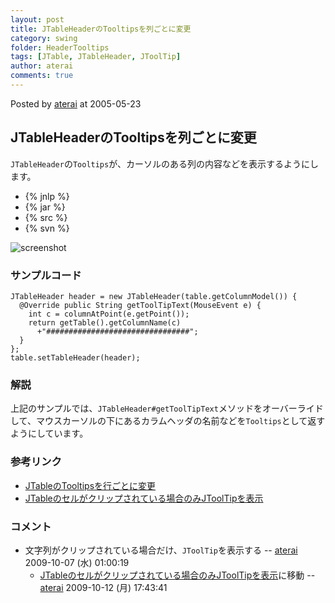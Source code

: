 ```yaml
---
layout: post
title: JTableHeaderのTooltipsを列ごとに変更
category: swing
folder: HeaderTooltips
tags: [JTable, JTableHeader, JToolTip]
author: aterai
comments: true
---
```


Posted by [aterai](http://terai.xrea.jp/aterai.html) at 2005-05-23

## JTableHeaderのTooltipsを列ごとに変更
`JTableHeader`の`Tooltips`が、カーソルのある列の内容などを表示するようにします。

- {% jnlp %}
- {% jar %}
- {% src %}
- {% svn %}

<!-- dummy comment line for breaking list -->

![screenshot](https://lh6.googleusercontent.com/_9Z4BYR88imo/TQTNx5xm6BI/AAAAAAAAAbU/LCSjxDNp8p0/s800/HeaderTooltips.png)

### サンプルコード
<pre class="prettyprint"><code>JTableHeader header = new JTableHeader(table.getColumnModel()) {
  @Override public String getToolTipText(MouseEvent e) {
    int c = columnAtPoint(e.getPoint());
    return getTable().getColumnName(c)
      +"################################";
  }
};
table.setTableHeader(header);
</code></pre>

### 解説
上記のサンプルでは、`JTableHeader#getToolTipText`メソッドをオーバーライドして、マウスカーソルの下にあるカラムヘッダの名前などを`Tooltips`として返すようにしています。

### 参考リンク
- [JTableのTooltipsを行ごとに変更](http://terai.xrea.jp/Swing/RowTooltips.html)
- [JTableのセルがクリップされている場合のみJToolTipを表示](http://terai.xrea.jp/Swing/ClippedCellTooltips.html)

<!-- dummy comment line for breaking list -->

### コメント
- 文字列がクリップされている場合だけ、`JToolTip`を表示する -- [aterai](http://terai.xrea.jp/aterai.html) 2009-10-07 (水) 01:00:19
    - [JTableのセルがクリップされている場合のみJToolTipを表示](http://terai.xrea.jp/Swing/ClippedCellTooltips.html)に移動 -- [aterai](http://terai.xrea.jp/aterai.html) 2009-10-12 (月) 17:43:41

<!-- dummy comment line for breaking list -->

